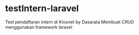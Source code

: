 # testIntern-laravel
 Test pendaftaran intern di Kiosnet by Dasarata
Membuat CRUD menggunakan framework laravel
